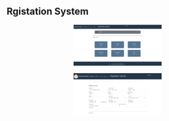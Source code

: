 ## Rgistation System

<p align="center">
<img src="img/AdminHome.png" alt="drawing" width="200"/>
</p>

<p align="center">
<img src="img/Ac.png" alt="drawing" width="200"/>
</p>
